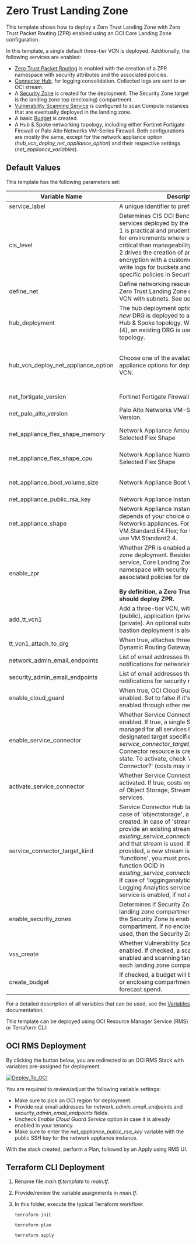 # Zero Trust Landing Zone

This template shows how to deploy a Zero Trust Landing Zone with Zero Trust Packet Routing (ZPR) enabled using an OCI Core Landing Zone configuration.

In this template, a single default three-tier VCN is deployed. Additionally, the following services are enabled:

- [Zero Trust Packet Routing](https://docs.oracle.com/en-us/iaas/Content/zero-trust-packet-routing/overview.htm) is enabled with the creation of a ZPR namespace with security attributes and the associated policies.
- [Connector Hub](https://docs.oracle.com/en-us/iaas/Content/connector-hub/overview.htm), for logging consolidation. Collected logs are sent to an OCI stream.
- A [Security Zone](https://docs.oracle.com/en-us/iaas/security-zone/using/security-zones.htm) is created for the deployment. The Security Zone target is the landing zone top (enclosing) compartment.
- [Vulnerability Scanning Service](https://docs.oracle.com/en-us/iaas/scanning/using/overview.htm#scanning_overview) is configured to scan Compute instances that are eventually deployed in the landing zone.
- A basic [Budget](https://docs.oracle.com/en-us/iaas/Content/Billing/Concepts/budgetsoverview.htm#Budgets_Overview) is created.
- A Hub & Spoke networking topology, including either Fortinet Fortigate Firewall or Palo Alto Networks VM-Series Firewall. Both configurations are mostly the same, except for the network appliance option (_hub\_vcn\_deploy\_net\_appliance\_option_) and their respective settings (_net\_appliance\_variables_).

## Default Values

This template has the following parameters set:

| Variable Name | Description | Value | Options |
|---|---|---|---|
| service\_label | A unique identifier to prefix the resources | | |
| cis\_level | Determines CIS OCI Benchmark Level of services deployed by the landing zone: Level 1 is practical and prudent. Level 2 is intended for environments where security is more critical than manageability and usability. Level 2 drives the creation of an OCI Vault, buckets encryption with a customer managed key, write logs for buckets and the usage of specific policies in Security Zones | 1 | Acceptable inputs are "1" or "2" |
| define\_net | Define networking resources - by default, the Zero Trust Landing Zone deploys a three-tier VCN with subnets. See *add\_tt\_vcn1* below. | true | "true" or "false" |
| hub\_deployment | The hub deployment option. In this case (3), a *new* DRG is deployed to act as the hub in a Hub & Spoke topology. With the other option (4), an existing DRG is used in a Hub & Spoke topology. | 3 | "3" or "4" |
| hub\_vcn\_deploy\_net\_appliance\_option | Choose one of the available network appliance options for deploying in the Hub VCN. | | "Don't deploy any network appliance at this time", "Palo Alto Networks VM-Series Firewall", "Fortinet FortiGate Firewall" |
| net\_fortigate\_version | Fortinet Fortigate Firewall Version. | | "7.4.4\_(\_X64\_)" or "7.2.9\_(\_X64\_)" |
| net\_palo\_alto\_version | Palo Alto Networks VM-Series Firewall Version. | |  "11.1.3" or "11.1.2-h3" |
| net\_appliance\_flex\_shape\_memory | Network Appliance Amount of Memory for the Selected Flex Shape | 56 | Any integer greater than or equal to 56; costs will incur. |
| net\_appliance\_flex\_shape\_cpu | Network Appliance Number of OCPUs for the Selected Flex Shape | 4 | Any integer greater than or equal to 4; costs will incur. |
| net\_appliance\_boot\_volume\_size | Network Appliance Boot Volume Size | 60 | Any integer greater than or equal to 60; costs will incur. |
| net\_appliance\_public\_rsa\_key | Network Appliance Instance public SSH Key | Enter Public SSH Key | Valid public SSH key |
| net\_appliance\_shape | Network Appliance Instance Shape. This depends of your choice of Fortinet or Palo Alto Networks appliances.  For Fortinet, use VM.Standard.E4.Flex; for Palo Alto Networks use VM.Standard2.4. | VM.Standard.E4.Flex | "VM.Standard.E4.Flex" or "VM.Standard2.4" |
| enable\_zpr | Whether ZPR is enabled as part of this landing zone deployment. Besides enabling the service, Core Landing Zone creates a ZPR namespace with security attributes and associated policies for deployed VCNs. <br><br>**By definition, a Zero Trust Landing Zone should deploy ZPR.** | true | "true" or "false" |
| add\_tt\_vcn1 | Add a three-tier VCN, with three subnets: web (public), application (private) and database (private). An optional subnet (private) for bastion deployment is also available. | true | "true" or "false" |
| tt\_vcn1\_attach\_to\_drg | When true, attaches three-tier VCN to the Dynamic Routing Gateway | true | "true" or "false" |
| network\_admin\_email\_endpoints | List of email addresses that receive notifications for networking related events. | ["email.address@example.com"] | Valid email addresses |
| security\_admin\_email\_endpoints | List of email addresses that receive notifications for security related events. | ["email.address@example.com"] | Valid email addresses |
| enable\_cloud\_guard | When true, OCI Cloud Guard Service is enabled. Set to false if it's been already enabled through other means. | true | "true" or "false" |
| enable\_service\_connector | Whether Service Connector should be enabled. If true, a single Service Connector is managed for all services log sources and the designated target specified in *service\_connector\_target\_kind*. The Service Connector resource is created in an INACTIVE state. To activate, check 'Activate Service Connector?' (costs may incur). | true | "true" or "false" |
| activate\_service\_connector | Whether Service Connector should be activated. If true, costs my incur due to usage of Object Storage, Streaming or Function services. | true | "true" or "false" |
| service\_connector\_target\_kind | Service Connector Hub target resource: in case of 'objectstorage', a new bucket is created. In case of 'streaming', you can provide an existing stream OCID in *existing\_service\_connector\_target\_stream\_id* and that stream is used. If no OCID is provided, a new stream is created. In case of 'functions', you must provide the existing function OCID in *existing\_service\_connector\_target\_function\_id*. If case of 'logginganalytics', a log group for Logging Analytics service is created and the service is enabled, if not already. | streaming | "objectstorage", "streaming", "functions" or "logginganalytics" |
| enable\_security\_zones | Determines if Security Zones are enabled in landing zone compartments. When set to true, the Security Zone is enabled for the enclosing compartment. If no enclosing compartment is used, then the Security Zone is not enabled. | true | "true" or "false" |
| vss\_create | Whether Vulnerability Scanning should be enabled. If checked, a scanning recipe is enabled and scanning targets are enabled for each landing zone compartment. | true | "true" or "false" |
| create\_budget | If checked, a budget will be created at the root or enclosing compartment and based on forecast spend. | true | "true" or "false" |

For a detailed description of all variables that can be used, see the [Variables](../../VARIABLES.md) documentation.

This template can be deployed using OCI Resource Manager Service (RMS) or Terraform CLI:

## OCI RMS Deployment

By clicking the button below, you are redirected to an OCI RMS Stack with variables pre-assigned for deployment.

[![Deploy_To_OCI](../../images/DeployToOCI.svg)](https://cloud.oracle.com/resourcemanager/stacks/create?zipUrl=https://github.com/oci-landing-zones/terraform-oci-core-landingzone/archive/refs/heads/main.zip&zipUrlVariables={"cis_level":"1","hub_deployment":"3","define_net":true,"enable_zpr":true,"add_tt_vcn1":true,"tt_vcn1_attach_to_drg":true,"enable_service_connector":true,"activate_service_connector":true,"service_connector_target_kind":"streaming","enable_security_zones":true,"vss_create":true,"create_budget":true,"enable_cloud_guard":true})

You are required to review/adjust the following variable settings:

- Make sure to pick an OCI region for deployment.
- Provide real email addresses for *network\_admin\_email\_endpoints* and *security\_admin\_email\_endpoints* fields.
- Uncheck *Enable Cloud Guard Service* option in case it is already enabled in your tenancy.
- Make sure to enter the *net\_appliance\_public\_rsa\_key* variable with the public SSH key for the network appliance instance.

With the stack created, perform a Plan, followed by an Apply using RMS UI.

## Terraform CLI Deployment

1. Rename file *main.tf.template* to *main.tf*.
2. Provide/review the variable assignments in *main.tf*.
3. In this folder, execute the typical Terraform workflow:

	``
	terraform init
	``
	
	``
	terraform plan
	``
	
	``
	terraform apply
	``
